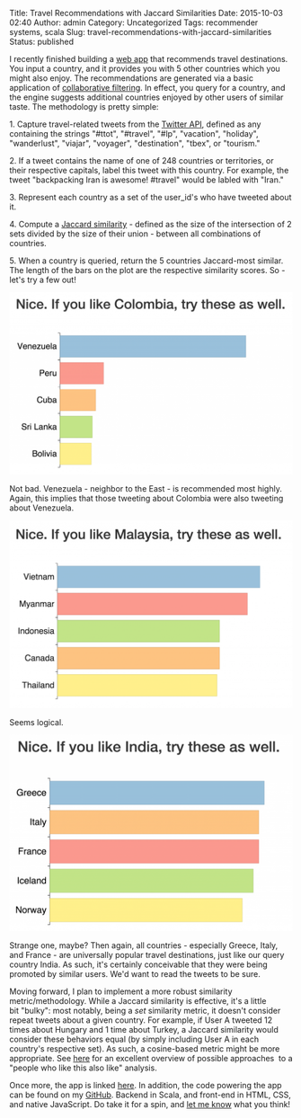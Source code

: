 Title: Travel Recommendations with Jaccard Similarities
Date: 2015-10-03 02:40
Author: admin
Category: Uncategorized
Tags: recommender systems, scala
Slug: travel-recommendations-with-jaccard-similarities
Status: published

I recently finished building a [web
app](http://countryrecommender.herokuapp.com/) that recommends travel
destinations. You input a country, and it provides you with 5 other
countries which you might also enjoy. The recommendations are generated
via a basic application of [collaborative
filtering](https://en.wikipedia.org/wiki/Collaborative_filtering). In
effect, you query for a country, and the engine suggests additional
countries enjoyed by other users of similar taste. The methodology is
pretty simple:

1\. Capture travel-related tweets from the [Twitter
API](http://twitter4j.org/en/), defined as any containing the strings
"\#ttot", "\#travel", "\#lp", "vacation", "holiday", "wanderlust",
"viajar", "voyager", "destination", "tbex", or "tourism."

2\. If a tweet contains the name of one of 248 countries or territories,
or their respective capitals, label this tweet with this country. For
example, the tweet "backpacking Iran is awesome! \#travel" would be
labled with "Iran."

3\. Represent each country as a set of the user\_id's who have tweeted
about it.

4\. Compute a [Jaccard
similarity](https://en.wikipedia.org/wiki/Jaccard_index) - defined as
the size of the intersection of 2 sets divided by the size of their
union - between all combinations of countries.

5\. When a country is queried, return the 5 countries Jaccard-most
similar. The length of the bars on the plot are the respective
similarity scores. So - let's try a few out!

![colombia recommendations](figures/colombia_recommendations.png)

Not
bad. Venezuela - neighbor to the East - is recommended most highly.
Again, this implies that those tweeting about Colombia were also
tweeting about Venezuela.

![malaysia recommendations](figures/malaysia_recommendations.png)

Seems
logical.

![india recommendations](figures/india_recommendations.png)


Strange one, maybe? Then again, all countries - especially Greece,
Italy, and France - are universally popular travel destinations, just
like our query country India. As such, it's certainly conceivable that
they were being promoted by similar users. We'd want to read the tweets
to be sure.

Moving forward, I plan to implement a more robust similarity
metric/methodology. While a Jaccard similarity is effective, it's a
little bit "bulky": most notably, being a *set* similarity metric, it
doesn't consider repeat tweets about a given country. For example, if
User A tweeted 12 times about Hungary and 1 time about Turkey, a Jaccard
similarity would consider these behaviors equal (by simply
including User A in each country's respective set). As such, a
cosine-based metric might be more appropriate. See
[here](http://www.benfrederickson.com/distance-metrics/) for an
excellent overview of possible approaches  to a "people who like this
also like" analysis.

Once more, the app is linked
[here](http://countryrecommender.herokuapp.com/). In addition, the code
powering the app can be found on my
[GitHub](https://github.com/cavaunpeu/countryrecommender). Backend in
Scala, and front-end in HTML, CSS, and native JavaScript. Do take it for
a spin, and [let me know](https://twitter.com/WillTravelLife) what you
think!
